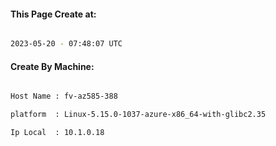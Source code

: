 
   
#### This Page Create at:

```bash

2023-05-20 - 07:48:07 UTC

```

#### Create By Machine:

```bash

Host Name : fv-az585-388

platform  : Linux-5.15.0-1037-azure-x86_64-with-glibc2.35

Ip Local  : 10.1.0.18

```

